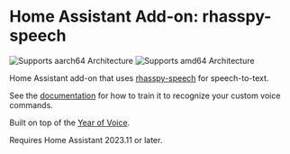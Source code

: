 # Home Assistant Add-on: rhasspy-speech

![Supports aarch64 Architecture][aarch64-shield] ![Supports amd64 Architecture][amd64-shield]

Home Assistant add-on that uses [rhasspy-speech](https://github.com/rhasspy/rhasspy-speech) for speech-to-text.

See the [documentation](DOCS.md) for how to train it to recognize your custom voice commands.

Built on top of the [Year of Voice](https://www.home-assistant.io/blog/2022/12/20/year-of-voice/).

Requires Home Assistant 2023.11 or later.

[aarch64-shield]: https://img.shields.io/badge/aarch64-yes-green.svg
[amd64-shield]: https://img.shields.io/badge/amd64-yes-green.svg
[armv7-shield]: https://img.shields.io/badge/armv7-no-red.svg
[armhf-shield]: https://img.shields.io/badge/armhf-no-red.svg
[i386-shield]: https://img.shields.io/badge/i386-no-red.svg
